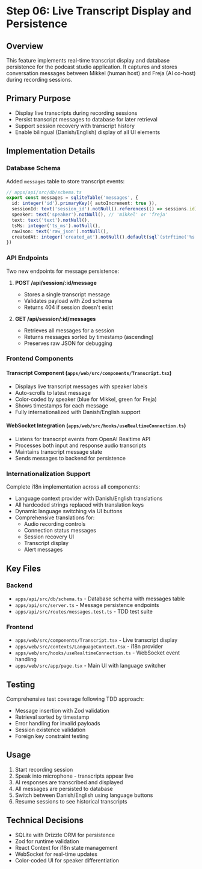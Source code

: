 # Step 06: Live Transcript Display and Persistence

## Overview
This feature implements real-time transcript display and database persistence for the podcast studio application. It captures and stores conversation messages between Mikkel (human host) and Freja (AI co-host) during recording sessions.

## Primary Purpose
- Display live transcripts during recording sessions
- Persist transcript messages to database for later retrieval
- Support session recovery with transcript history
- Enable bilingual (Danish/English) display of all UI elements

## Implementation Details

### Database Schema
Added `messages` table to store transcript events:
```typescript
// apps/api/src/db/schema.ts
export const messages = sqliteTable('messages', {
  id: integer('id').primaryKey({ autoIncrement: true }),
  sessionId: text('session_id').notNull().references(() => sessions.id),
  speaker: text('speaker').notNull(), // 'mikkel' or 'freja'
  text: text('text').notNull(),
  tsMs: integer('ts_ms').notNull(),
  rawJson: text('raw_json').notNull(),
  createdAt: integer('created_at').notNull().default(sql`(strftime('%s', 'now') * 1000)`),
})
```

### API Endpoints
Two new endpoints for message persistence:

1. **POST /api/session/:id/message**
   - Stores a single transcript message
   - Validates payload with Zod schema
   - Returns 404 if session doesn't exist

2. **GET /api/session/:id/messages**
   - Retrieves all messages for a session
   - Returns messages sorted by timestamp (ascending)
   - Preserves raw JSON for debugging

### Frontend Components

#### Transcript Component (`apps/web/src/components/Transcript.tsx`)
- Displays live transcript messages with speaker labels
- Auto-scrolls to latest message
- Color-coded by speaker (blue for Mikkel, green for Freja)
- Shows timestamps for each message
- Fully internationalized with Danish/English support

#### WebSocket Integration (`apps/web/src/hooks/useRealtimeConnection.ts`)
- Listens for transcript events from OpenAI Realtime API
- Processes both input and response audio transcripts
- Maintains transcript message state
- Sends messages to backend for persistence

### Internationalization Support
Complete i18n implementation across all components:
- Language context provider with Danish/English translations
- All hardcoded strings replaced with translation keys
- Dynamic language switching via UI buttons
- Comprehensive translations for:
  - Audio recording controls
  - Connection status messages
  - Session recovery UI
  - Transcript display
  - Alert messages

## Key Files

### Backend
- `apps/api/src/db/schema.ts` - Database schema with messages table
- `apps/api/src/server.ts` - Message persistence endpoints
- `apps/api/src/routes/messages.test.ts` - TDD test suite

### Frontend
- `apps/web/src/components/Transcript.tsx` - Live transcript display
- `apps/web/src/contexts/LanguageContext.tsx` - i18n provider
- `apps/web/src/hooks/useRealtimeConnection.ts` - WebSocket event handling
- `apps/web/src/app/page.tsx` - Main UI with language switcher

## Testing
Comprehensive test coverage following TDD approach:
- Message insertion with Zod validation
- Retrieval sorted by timestamp
- Error handling for invalid payloads
- Session existence validation
- Foreign key constraint testing

## Usage
1. Start recording session
2. Speak into microphone - transcripts appear live
3. AI responses are transcribed and displayed
4. All messages are persisted to database
5. Switch between Danish/English using language buttons
6. Resume sessions to see historical transcripts

## Technical Decisions
- SQLite with Drizzle ORM for persistence
- Zod for runtime validation
- React Context for i18n state management
- WebSocket for real-time updates
- Color-coded UI for speaker differentiation